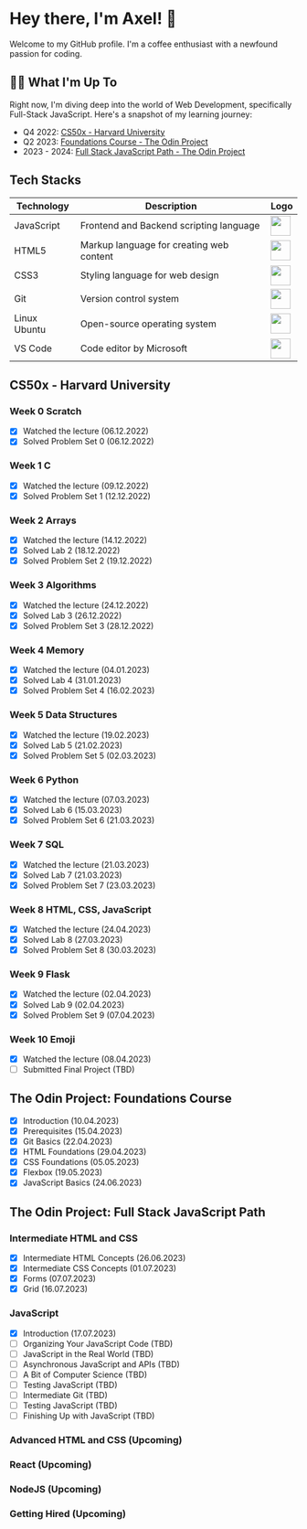 # Hey there, I'm Axel! 👋

Welcome to my GitHub profile. I'm a coffee enthusiast with a newfound passion for coding.

## 🧑‍💻 What I'm Up To

Right now, I'm diving deep into the world of Web Development, specifically Full-Stack JavaScript. Here's a snapshot of my learning journey:

- Q4 2022: [CS50x - Harvard University](https://cs50.harvard.edu/x/2022/)
- Q2 2023: [Foundations Course - The Odin Project](https://www.theodinproject.com/paths/foundations/courses/foundations)
- 2023 - 2024: [Full Stack JavaScript Path - The Odin Project](https://www.theodinproject.com/paths/full-stack-javascript)

## Tech Stacks

| Technology       | Description                                  | Logo                                                                                   |
|------------------|----------------------------------------------|----------------------------------------------------------------------------------------|
| JavaScript       | Frontend and Backend scripting language      | <img src="https://www.svgrepo.com/show/303206/javascript-logo.svg" width="35">         |
| HTML5            | Markup language for creating web content     | <img src="https://www.svgrepo.com/show/452228/html-5.svg" width="35">                  |
| CSS3             | Styling language for web design              | <img src="https://www.svgrepo.com/show/452185/css-3.svg" width="35">                   |
| Git              | Version control system                       | <img src="https://www.svgrepo.com/show/303548/git-icon-logo.svg" width="35">           |
| Linux Ubuntu     | Open-source operating system                 | <img src="https://www.svgrepo.com/show/512424/linux-ubuntu-148.svg" width="35">        |
| VS Code          | Code editor by Microsoft                     | <img src="https://www.svgrepo.com/show/303535/visual-studio-code-logo.svg" width="35"> |

## CS50x - Harvard University

### Week 0 Scratch
- [x] Watched the lecture (06.12.2022)
- [x] Solved Problem Set 0 (06.12.2022)

### Week 1 C
- [x] Watched the lecture (09.12.2022)
- [x] Solved Problem Set 1 (12.12.2022)

### Week 2 Arrays
- [x] Watched the lecture (14.12.2022)
- [x] Solved Lab 2 (18.12.2022)
- [x] Solved Problem Set 2 (19.12.2022)

### Week 3 Algorithms
- [x] Watched the lecture (24.12.2022)
- [x] Solved Lab 3 (26.12.2022)
- [x] Solved Problem Set 3 (28.12.2022)

### Week 4 Memory
- [x] Watched the lecture (04.01.2023)
- [x] Solved Lab 4 (31.01.2023)
- [x] Solved Problem Set 4 (16.02.2023)

### Week 5 Data Structures
- [x] Watched the lecture (19.02.2023)
- [x] Solved Lab 5 (21.02.2023)
- [x] Solved Problem Set 5 (02.03.2023)

### Week 6 Python
- [x] Watched the lecture (07.03.2023)
- [x] Solved Lab 6 (15.03.2023)
- [x] Solved Problem Set 6 (21.03.2023)

### Week 7 SQL
- [x] Watched the lecture (21.03.2023)
- [x] Solved Lab 7 (21.03.2023)
- [x] Solved Problem Set 7 (23.03.2023)

### Week 8 HTML, CSS, JavaScript
- [x] Watched the lecture (24.04.2023)
- [x] Solved Lab 8 (27.03.2023)
- [x] Solved Problem Set 8 (30.03.2023)

### Week 9 Flask
- [x] Watched the lecture (02.04.2023)
- [x] Solved Lab 9 (02.04.2023)
- [x] Solved Problem Set 9 (07.04.2023)

### Week 10 Emoji
- [x] Watched the lecture (08.04.2023)
- [ ] Submitted Final Project (TBD)

## The Odin Project: Foundations Course

- [x] Introduction (10.04.2023)
- [x] Prerequisites (15.04.2023)
- [x] Git Basics (22.04.2023)
- [x] HTML Foundations (29.04.2023)
- [x] CSS Foundations (05.05.2023)
- [x] Flexbox (19.05.2023)
- [x] JavaScript Basics (24.06.2023)

## The Odin Project: Full Stack JavaScript Path

### Intermediate HTML and CSS
- [x] Intermediate HTML Concepts (26.06.2023)
- [x] Intermediate CSS Concepts (01.07.2023)
- [x] Forms (07.07.2023)
- [x] Grid (16.07.2023)

### JavaScript
- [x] Introduction (17.07.2023)
- [ ] Organizing Your JavaScript Code (TBD)
- [ ] JavaScript in the Real World (TBD)
- [ ] Asynchronous JavaScript and APIs (TBD)
- [ ] A Bit of Computer Science (TBD)
- [ ] Testing JavaScript (TBD)
- [ ] Intermediate Git (TBD)
- [ ] Testing JavaScript (TBD)
- [ ] Finishing Up with JavaScript (TBD)

### Advanced HTML and CSS (Upcoming)

### React (Upcoming)

### NodeJS (Upcoming)

### Getting Hired (Upcoming)

<!-- Feel free to check out the repositories for more details about my projects and progress! -->
